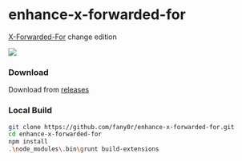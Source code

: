 # enhance-x-forwarded-for

[X-Forwarded-For](https://github.com/MisterPhilip/x-forwarded-for) change edition

![](https://s1.ax1x.com/2022/10/15/x0UlMq.png)

### Download

Download from [releases](https://github.com/Kuibagit/enhance-x-forwarded-for/releases)

### Local Build

```bash
git clone https://github.com/fany0r/enhance-x-forwarded-for.git
cd enhance-x-forwarded-for
npm install
.\node_modules\.bin\grunt build-extensions
```
